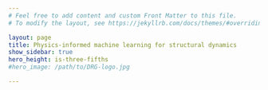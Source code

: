 ```yaml
---
# Feel free to add content and custom Front Matter to this file.
# To modify the layout, see https://jekyllrb.com/docs/themes/#overriding-theme-defaults

layout: page
title: Physics-informed machine learning for structural dynamics 
show_sidebar: true
hero_height: is-three-fifths
#hero_image: /path/to/DRG-logo.jpg

---
```

<!---

Led by Professor Elizabeth Cross of the Dynamics Research Group, University of Sheffield, a package of work is on-going for developing grey-box models for problems arising in structural health monitoring (SHM). The concept of grey-box modelling is relatively straight forward - if one considers an entirely physics-based model as a white-box model, and a purely data-driven machine learning as a black box, then grey-box is a combination of the two approaches. The overall objective is to enhance traditional machine learning techniques with physical insight into a system, increasing the inference capabilities of our models. The aim of this website is to provide a central hub for the research of the group, including the latest papers, example code, and other useful material relating to grey-box SHM.

<h3>Site content</h3>	

  * Home
  * About us - members of the grey-box research team
  * Current research  - All related research output of members of the 
  * Blog posts - The latest thoughts on what we're finding cool in the world of grey-box modelling.
  * Example code - Any published example code found in papers and/or blog posts. 



Please direct any enquires towards e.j.cross@sheffield.ac.uk. Alternatively, contact details are attached in the *about us* section. 


dropdown:
    - name: Placeholder 1
      link: /page-1/
    - name: Placeholder 2
      link: /page-2/
-->
